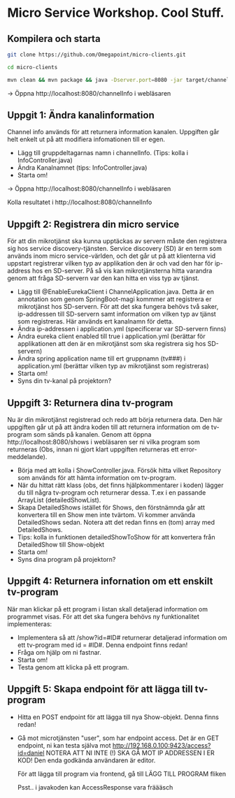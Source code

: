 # Micro Service Workshop. Cool Stuff.

## Kompilera och starta
```sh
git clone https://github.com/Omegapoint/micro-clients.git
```
```sh
cd micro-clients
```
```sh
mvn clean && mvn package && java -Dserver.port=8080 -jar target/channel-0.0.1-SNAPSHOT.jar
```

-> Öppna http://localhost:8080/channelInfo i webläsaren

## Uppgit 1: Ändra kanalinformation

Channel info används för att returnera information kanalen. Uppgiften går helt enkelt ut på att modifiera infomationen till er egen. 

* Lägg till gruppdeltagarnas namn i channelInfo. 
 (Tips: kolla i InfoController.java)
* Ändra Kanalnamnet (tips: InfoController.java)
* Starta om!

-> Öppna http://localhost:8080/channelInfo i webläsaren

Kolla resultatet i http://localhost:8080/channelInfo

## Uppgift 2: Registrera din micro service

För att din mikrotjänst ska kunna upptäckas av servern måste den registrera sig hos service discovery-tjänsten. Service discovery (SD) är en term som används inom micro service-världen, och det går ut på att klienterna vid uppstart registrerar vilken typ av applikation den är och vad den har för ip-address hos en SD-server. På så vis kan mikrotjänsterna hitta varandra genom att fråga SD-servern var den kan hitta en viss typ av tjänst.

* Lägg till @EnableEurekaClient i ChannelApplication.java. Detta är en annotation som genom SpringBoot-magi kommmer att registrera er mikrotjänst hos SD-servern. För att det ska fungera behövs två saker, ip-addressen till SD-servern samt information om vilken typ av tjänst som registreras. Här används ert kanalnamn för detta. 
* Ändra ip-addressen i application.yml (specificerar var SD-servern finns)
* Ändra eureka client enabled till true i application.yml (berättar för applikationen att den är en mikrotjänst som ska registrera sig hos SD-servern)
* Ändra spring application name till ert gruppnamn (tv###) i application.yml (berättar vilken typ av mikrotjänst som registreras)
* Starta om!
* Syns din tv-kanal på projektorn?

## Uppgift 3: Returnera dina tv-program

Nu är din mikrotjänst registrerad och redo att börja returnera data. Den här uppgiften går ut på att ändra koden till att returnera information om de tv-program som sänds på kanalen. Genom att öppna http://localhost:8080/shows i webläsaren ser ni vilka program som returneras (Obs, innan ni gjort klart uppgiften returneras ett error-meddelande). 

* Börja med att kolla i ShowController.java. Försök hitta vilket Repository som används för att hämta information om tv-program.
* När du hittat rätt klass (obs, det finns hjälpkommentarer i koden) lägger du till några tv-program och returnerar dessa. T.ex i en passande ArrayList (detailedShowList).
* Skapa DetailedShows istället för Shows, den förstnämnda går att konvertera till en Show men inte tvärtom. Vi kommer använda DetailedShows sedan. Notera att det redan finns en (tom) array med DetailedShows.
* Tips: kolla in funktionen detailedShowToShow för att konvertera från DetailedShow till Show-objekt
* Starta om!
* Syns dina program på projektorn?

## Uppgift 4: Returnera infornation om ett enskilt tv-program

När man klickar på ett program i listan skall detaljerad information om programmet visas. För att det ska fungera behövs ny funktionalitet implementeras:

* Implementera så att /show?id=#ID# returnerar detaljerad information om ett tv-program med id = #ID#. Denna endpoint finns redan!
* Fråga om hjälp om ni fastnar. 
* Starta om!
* Testa genom att klicka på ett program. 

## Uppgift 5: Skapa endpoint för att lägga till tv-program
* Hitta en POST endpoint för att lägga till nya Show-objekt. Denna finns redan!
* Gå mot microtjänsten "user", som har endpoint access. Det är en GET endpoint, ni kan testa själva mot
  http://192.168.0.100:9423/access?id=daniel
  NOTERA ATT NI INTE (!) SKA GÅ MOT IP ADDRESSEN I ER KOD!
  Den enda godkända användaren är editor.
  
  För att lägga till program via frontend, gå till LÄGG TILL PROGRAM fliken

  Psst.. i javakoden kan AccessResponse vara fräääsch
